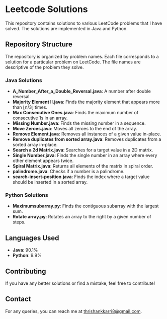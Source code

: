 # Leetcode Solutions

This repository contains solutions to various LeetCode problems that I have solved. The solutions are implemented in Java and Python.

## Repository Structure

The repository is organized by problem names. Each file corresponds to a solution for a particular problem on LeetCode. The file names are descriptive of the problem they solve.

### Java Solutions
- **A_Number_After_a_Double_Reversal.java**: A number after double reversal.
- **Majority Element II.java**: Finds the majority element that appears more than ⌊n/3⌋ times.
- **Max Consecutive Ones.java**: Finds the maximum number of consecutive 1s in an array.
- **Missing Number.java**: Finds the missing number in a sequence.
- **Move Zeroes.java**: Moves all zeroes to the end of the array.
- **Remove Element.java**: Removes all instances of a given value in-place.
- **Remove duplicates from sorted array.java**: Removes duplicates from a sorted array in-place.
- **Search a 2d Matrix.java**: Searches for a target value in a 2D matrix.
- **Single Number.java**: Finds the single number in an array where every other element appears twice.
- **Spiral Matrix.java**: Returns all elements of the matrix in spiral order.
- **palindrome.java**: Checks if a number is a palindrome.
- **search-insert-position.java**: Finds the index where a target value should be inserted in a sorted array.

### Python Solutions
- **Maximumsubarray.py**: Finds the contiguous subarray with the largest sum.
- **Rotate array.py**: Rotates an array to the right by a given number of steps.

## Languages Used
- **Java**: 90.1%
- **Python**: 9.9%

## Contributing
If you have any better solutions or find a mistake, feel free to contribute!

## Contact
For any queries, you can reach me at thrishankkarri8@gmail.com.

